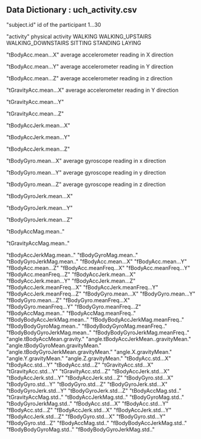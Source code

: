 ## Data Dictionary :  uch_activity.csv
"subject.id" 
  id of the participant
    1...30
    
"activity" 
  physical activity
    WALKING
    WALKING_UPSTAIRS
    WALKING_DOWNSTAIRS
    SITTING
    STANDING
    LAYING
    
"tBodyAcc.mean...X" 
  average accelerometer reading in X direction
  
"tBodyAcc.mean...Y" 
  average accelerometer reading in Y direction
  
"tBodyAcc.mean...Z" 
  average accelerometer reading in z direction
  
"tGravityAcc.mean...X" 
  average accelerometer reading in Y direction
  
"tGravityAcc.mean...Y" 

"tGravityAcc.mean...Z" 

"tBodyAccJerk.mean...X" 

"tBodyAccJerk.mean...Y" 

"tBodyAccJerk.mean...Z" 

"tBodyGyro.mean...X" 
  average gyroscope reading in x direction
  
"tBodyGyro.mean...Y" 
  average gyroscope reading in y direction
  
"tBodyGyro.mean...Z"
  average gyroscope reading in z direction
  
"tBodyGyroJerk.mean...X" 

"tBodyGyroJerk.mean...Y" 

"tBodyGyroJerk.mean...Z" 

"tBodyAccMag.mean.." 

"tGravityAccMag.mean.." 

"tBodyAccJerkMag.mean.." 
"tBodyGyroMag.mean.." 
"tBodyGyroJerkMag.mean.." 
"fBodyAcc.mean...X" 
"fBodyAcc.mean...Y" 
"fBodyAcc.mean...Z" 
"fBodyAcc.meanFreq...X" 
"fBodyAcc.meanFreq...Y" 
"fBodyAcc.meanFreq...Z" 
"fBodyAccJerk.mean...X" 
"fBodyAccJerk.mean...Y" 
"fBodyAccJerk.mean...Z" 
"fBodyAccJerk.meanFreq...X" 
"fBodyAccJerk.meanFreq...Y" 
"fBodyAccJerk.meanFreq...Z" 
"fBodyGyro.mean...X" 
"fBodyGyro.mean...Y" 
"fBodyGyro.mean...Z" 
"fBodyGyro.meanFreq...X" 
"fBodyGyro.meanFreq...Y" 
"fBodyGyro.meanFreq...Z" 
"fBodyAccMag.mean.." 
"fBodyAccMag.meanFreq.." 
"fBodyBodyAccJerkMag.mean.." 
"fBodyBodyAccJerkMag.meanFreq.." 
"fBodyBodyGyroMag.mean.." 
"fBodyBodyGyroMag.meanFreq.." 
"fBodyBodyGyroJerkMag.mean.." 
"fBodyBodyGyroJerkMag.meanFreq.." 
"angle.tBodyAccMean.gravity." 
"angle.tBodyAccJerkMean..gravityMean." 
"angle.tBodyGyroMean.gravityMean." 
"angle.tBodyGyroJerkMean.gravityMean." 
"angle.X.gravityMean." 
"angle.Y.gravityMean." 
"angle.Z.gravityMean." 
"tBodyAcc.std...X" 
"tBodyAcc.std...Y" 
"tBodyAcc.std...Z" 
"tGravityAcc.std...X" 
"tGravityAcc.std...Y" 
"tGravityAcc.std...Z" 
"tBodyAccJerk.std...X" 
"tBodyAccJerk.std...Y" 
"tBodyAccJerk.std...Z" 
"tBodyGyro.std...X" 
"tBodyGyro.std...Y" 
"tBodyGyro.std...Z" 
"tBodyGyroJerk.std...X" 
"tBodyGyroJerk.std...Y" 
"tBodyGyroJerk.std...Z" 
"tBodyAccMag.std.." 
"tGravityAccMag.std.." 
"tBodyAccJerkMag.std.." 
"tBodyGyroMag.std.." 
"tBodyGyroJerkMag.std.." 
"fBodyAcc.std...X" 
"fBodyAcc.std...Y" 
"fBodyAcc.std...Z" 
"fBodyAccJerk.std...X" 
"fBodyAccJerk.std...Y" 
"fBodyAccJerk.std...Z" 
"fBodyGyro.std...X" 
"fBodyGyro.std...Y" 
"fBodyGyro.std...Z" 
"fBodyAccMag.std.." 
"fBodyBodyAccJerkMag.std.." 
"fBodyBodyGyroMag.std.." 
"fBodyBodyGyroJerkMag.std.."
